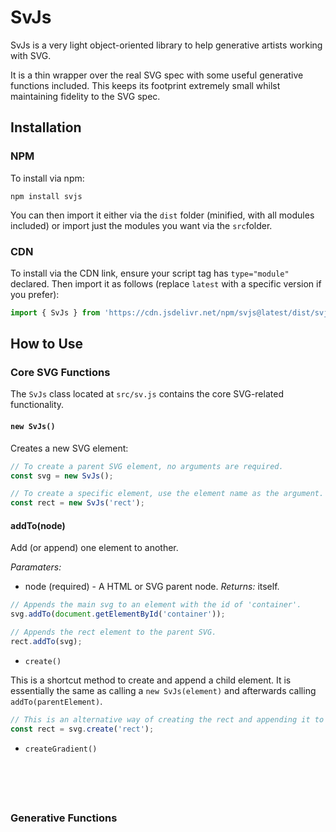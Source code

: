 # SvJs

SvJs is a very light object-oriented library to help generative artists working with SVG.

It is a thin wrapper over the real SVG spec with some useful generative functions included. This keeps its footprint extremely small whilst maintaining fidelity to the SVG spec.

## Installation

### NPM

To install via npm:

```
npm install svjs
```

You can then import it either via the `dist` folder (minified, with all modules included) or import just the modules you want via the `src`folder.

### CDN

To install via the CDN link, ensure your script tag has `type="module"` declared. Then import it as follows (replace `latest` with a specific version if you prefer):

```javascript
import { SvJs } from 'https://cdn.jsdelivr.net/npm/svjs@latest/dist/svjs.min.js';
```

## How to Use

### Core SVG Functions

The `SvJs` class located at `src/sv.js` contains the core SVG-related functionality.

#### `new SvJs()`

Creates a new SVG element:

```javascript
// To create a parent SVG element, no arguments are required.
const svg = new SvJs(); 

// To create a specific element, use the element name as the argument.
const rect = new SvJs('rect'); 
```

#### addTo(node)

Add (or append) one element to another.

*Paramaters:*
* node (required) - A HTML or SVG parent node.
*Returns:* itself.

```javascript
// Appends the main svg to an element with the id of 'container'.
svg.addTo(document.getElementById('container'));

// Appends the rect element to the parent SVG.
rect.addTo(svg);
```

* `create()`

This is a shortcut method to create and append a child element. It is essentially the same as calling a `new SvJs(element)` and afterwards calling `addTo(parentElement)`.

```javascript
// This is an alternative way of creating the rect and appending it to the svg.
const rect = svg.create('rect');
```

* `createGradient()`

```javascript
```

```javascript
```

```javascript
```

```javascript
```

```javascript
```

### Generative Functions


